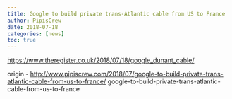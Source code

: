 ```yaml
---
title: Google to build private trans-Atlantic cable from US to France
author: PipisCrew
date: 2018-07-18
categories: [news]
toc: true
---
```


https://www.theregister.co.uk/2018/07/18/google_dunant_cable/

origin - http://www.pipiscrew.com/2018/07/google-to-build-private-trans-atlantic-cable-from-us-to-france/ google-to-build-private-trans-atlantic-cable-from-us-to-france